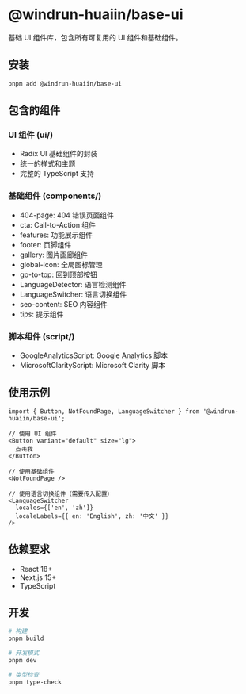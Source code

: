# @windrun-huaiin/base-ui

基础 UI 组件库，包含所有可复用的 UI 组件和基础组件。

## 安装

```bash
pnpm add @windrun-huaiin/base-ui
```

## 包含的组件

### UI 组件 (ui/)
- Radix UI 基础组件的封装
- 统一的样式和主题
- 完整的 TypeScript 支持

### 基础组件 (components/)
- 404-page: 404 错误页面组件
- cta: Call-to-Action 组件
- features: 功能展示组件
- footer: 页脚组件
- gallery: 图片画廊组件
- global-icon: 全局图标管理
- go-to-top: 回到顶部按钮
- LanguageDetector: 语言检测组件
- LanguageSwitcher: 语言切换组件
- seo-content: SEO 内容组件
- tips: 提示组件

### 脚本组件 (script/)
- GoogleAnalyticsScript: Google Analytics 脚本
- MicrosoftClarityScript: Microsoft Clarity 脚本

## 使用示例

```tsx
import { Button, NotFoundPage, LanguageSwitcher } from '@windrun-huaiin/base-ui';

// 使用 UI 组件
<Button variant="default" size="lg">
  点击我
</Button>

// 使用基础组件
<NotFoundPage />

// 使用语言切换组件（需要传入配置）
<LanguageSwitcher 
  locales={['en', 'zh']}
  localeLabels={{ en: 'English', zh: '中文' }}
/>
```

## 依赖要求

- React 18+
- Next.js 15+
- TypeScript

## 开发

```bash
# 构建
pnpm build

# 开发模式
pnpm dev

# 类型检查
pnpm type-check
``` 